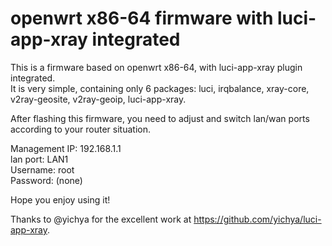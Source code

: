 # openwrt x86-64 firmware with luci-app-xray integrated  

This is a firmware based on openwrt x86-64, with luci-app-xray plugin integrated.  
It is very simple, containing only 6 packages: luci, irqbalance, xray-core, v2ray-geosite, v2ray-geoip, luci-app-xray.  
  
After flashing this firmware, you need to adjust and switch lan/wan ports according to your router situation.  

Management IP: 192.168.1.1  
lan port: LAN1  
Username: root  
Password: (none)  
  
Hope you enjoy using it!  

Thanks to @yichya for the excellent work at https://github.com/yichya/luci-app-xray.  



